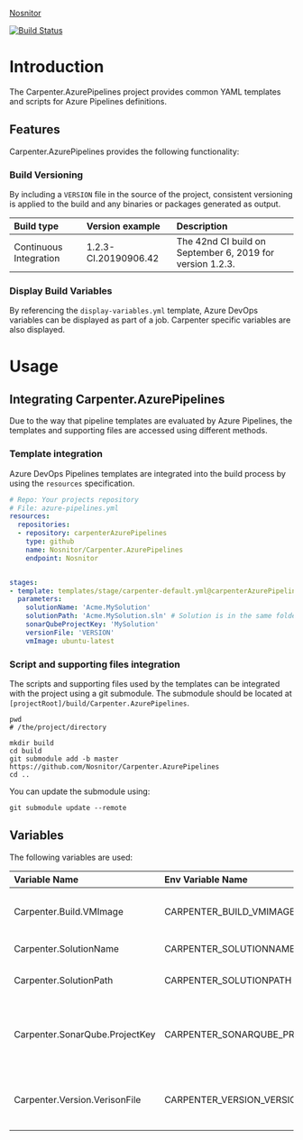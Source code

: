 [Nosnitor](https://rcsit.com)

[![Build Status](https://dev.azure.com/nosnitor/Carpenter/_apis/build/status/Nosnitor.Carpenter.AzurePipelines?branchName=master)](https://dev.azure.com/nosnitor/Carpenter/_build/latest?definitionId=61&branchName=master)

# Introduction

The Carpenter.AzurePipelines project provides common YAML templates and scripts for Azure
Pipelines definitions.

## Features
Carpenter.AzurePipelines provides the following functionality:

### Build Versioning

By including a `VERSION` file in the source of the project, consistent versioning is applied to the
build and any binaries or packages generated as output.

| Build type | Version example | Description
|:--|:--|:--|
| Continuous Integration | 1.2.3-CI.20190906.42 | The 42nd CI build on September 6, 2019 for version 1.2.3.

### Display Build Variables

By referencing the ```display-variables.yml``` template, Azure DevOps variables can be
displayed as part of a job. Carpenter specific variables are also displayed.

# Usage

## Integrating Carpenter.AzurePipelines

Due to the way that pipeline templates are evaluated by Azure Pipelines, the templates and 
supporting files are accessed using different methods.

### Template integration

Azure DevOps Pipelines templates are integrated into the build process by using the
`resources` specification.

```YAML
# Repo: Your projects repository
# File: azure-pipelines.yml
resources:
  repositories:
  - repository: carpenterAzurePipelines
    type: github
    name: Nosnitor/Carpenter.AzurePipelines
    endpoint: Nosnitor


stages:
- template: templates/stage/carpenter-default.yml@carpenterAzurePipelines
  parameters:
    solutionName: 'Acme.MySolution'
    solutionPath: 'Acme.MySolution.sln' # Solution is in the same folder as azure-pipelines.yml
    sonarQubeProjectKey: 'MySolution'
    versionFile: 'VERSION'
    vmImage: ubuntu-latest
```

### Script and supporting files integration

The scripts and supporting files used by the templates can be integrated with the
project using a git submodule. The submodule should be located at
```[projectRoot]/build/Carpenter.AzurePipelines```.

```
pwd
# /the/project/directory

mkdir build
cd build
git submodule add -b master https://github.com/Nosnitor/Carpenter.AzurePipelines
cd ..
```

You can update the submodule using:
```
git submodule update --remote
```

## Variables

The following variables are used:

| Variable Name | Env Variable Name | Parameter Name | Default Value | Description |
|:--|:--|:--|:--|:--|
| Carpenter.Build.VMImage | CARPENTER_BUILD_VMIMAGE | vmImage | ubuntu-latest | The VM Image to use for build steps. |
| Carpenter.SolutionName | CARPENTER_SOLUTIONNAME | solutionName | $(Build.DefinitionName) | The name of the solution. |
| Carpenter.SolutionPath | CARPENTER_SOLUTIONPATH | solutionPath | $(Carpenter.SolutionName).sln | The path to the solution file. |
| Carpenter.SonarQube.ProjectKey | CARPENTER_SONARQUBE_PROJECTKEY | sonarQubeProjectKey | | The SonarQube (SonarCloud) project key used by this project. |
| Carpenter.Version.VerisonFile | CARPENTER_VERSION_VERSIONFILE | versionFile | | The VERSION file to use for project versioning. |